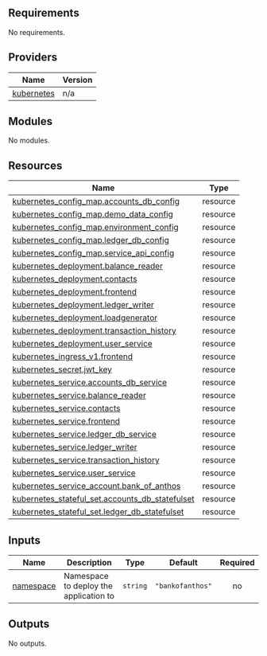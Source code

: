 ## Requirements

No requirements.

## Providers

| Name | Version |
|------|---------|
| <a name="provider_kubernetes"></a> [kubernetes](#provider\_kubernetes) | n/a |

## Modules

No modules.

## Resources

| Name | Type |
|------|------|
| [kubernetes_config_map.accounts_db_config](https://registry.terraform.io/providers/hashicorp/kubernetes/latest/docs/resources/config_map) | resource |
| [kubernetes_config_map.demo_data_config](https://registry.terraform.io/providers/hashicorp/kubernetes/latest/docs/resources/config_map) | resource |
| [kubernetes_config_map.environment_config](https://registry.terraform.io/providers/hashicorp/kubernetes/latest/docs/resources/config_map) | resource |
| [kubernetes_config_map.ledger_db_config](https://registry.terraform.io/providers/hashicorp/kubernetes/latest/docs/resources/config_map) | resource |
| [kubernetes_config_map.service_api_config](https://registry.terraform.io/providers/hashicorp/kubernetes/latest/docs/resources/config_map) | resource |
| [kubernetes_deployment.balance_reader](https://registry.terraform.io/providers/hashicorp/kubernetes/latest/docs/resources/deployment) | resource |
| [kubernetes_deployment.contacts](https://registry.terraform.io/providers/hashicorp/kubernetes/latest/docs/resources/deployment) | resource |
| [kubernetes_deployment.frontend](https://registry.terraform.io/providers/hashicorp/kubernetes/latest/docs/resources/deployment) | resource |
| [kubernetes_deployment.ledger_writer](https://registry.terraform.io/providers/hashicorp/kubernetes/latest/docs/resources/deployment) | resource |
| [kubernetes_deployment.loadgenerator](https://registry.terraform.io/providers/hashicorp/kubernetes/latest/docs/resources/deployment) | resource |
| [kubernetes_deployment.transaction_history](https://registry.terraform.io/providers/hashicorp/kubernetes/latest/docs/resources/deployment) | resource |
| [kubernetes_deployment.user_service](https://registry.terraform.io/providers/hashicorp/kubernetes/latest/docs/resources/deployment) | resource |
| [kubernetes_ingress_v1.frontend](https://registry.terraform.io/providers/hashicorp/kubernetes/latest/docs/resources/ingress_v1) | resource |
| [kubernetes_secret.jwt_key](https://registry.terraform.io/providers/hashicorp/kubernetes/latest/docs/resources/secret) | resource |
| [kubernetes_service.accounts_db_service](https://registry.terraform.io/providers/hashicorp/kubernetes/latest/docs/resources/service) | resource |
| [kubernetes_service.balance_reader](https://registry.terraform.io/providers/hashicorp/kubernetes/latest/docs/resources/service) | resource |
| [kubernetes_service.contacts](https://registry.terraform.io/providers/hashicorp/kubernetes/latest/docs/resources/service) | resource |
| [kubernetes_service.frontend](https://registry.terraform.io/providers/hashicorp/kubernetes/latest/docs/resources/service) | resource |
| [kubernetes_service.ledger_db_service](https://registry.terraform.io/providers/hashicorp/kubernetes/latest/docs/resources/service) | resource |
| [kubernetes_service.ledger_writer](https://registry.terraform.io/providers/hashicorp/kubernetes/latest/docs/resources/service) | resource |
| [kubernetes_service.transaction_history](https://registry.terraform.io/providers/hashicorp/kubernetes/latest/docs/resources/service) | resource |
| [kubernetes_service.user_service](https://registry.terraform.io/providers/hashicorp/kubernetes/latest/docs/resources/service) | resource |
| [kubernetes_service_account.bank_of_anthos](https://registry.terraform.io/providers/hashicorp/kubernetes/latest/docs/resources/service_account) | resource |
| [kubernetes_stateful_set.accounts_db_statefulset](https://registry.terraform.io/providers/hashicorp/kubernetes/latest/docs/resources/stateful_set) | resource |
| [kubernetes_stateful_set.ledger_db_statefulset](https://registry.terraform.io/providers/hashicorp/kubernetes/latest/docs/resources/stateful_set) | resource |

## Inputs

| Name | Description | Type | Default | Required |
|------|-------------|------|---------|:--------:|
| <a name="input_namespace"></a> [namespace](#input\_namespace) | Namespace to deploy the application to | `string` | `"bankofanthos"` | no |

## Outputs

No outputs.
